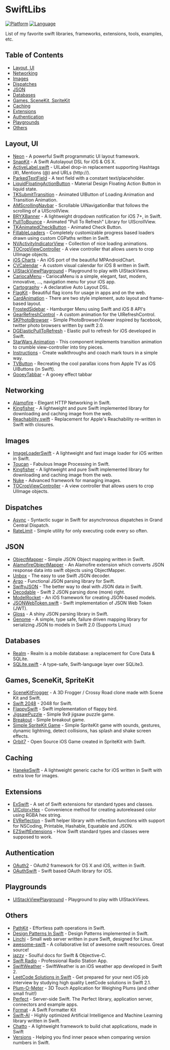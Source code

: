 # SwiftLibs

[![Platform](http://img.shields.io/badge/platform-ios-blue.svg?style=flat)](https://developer.apple.com/iphone/index.action)
[![Language](http://img.shields.io/badge/language-swift-brightgreen.svg?style=flat)](https://developer.apple.com/swift)

List of my favorite swift libraries, frameworks, extensions, tools, examples, etc.

## Table of Contents
* [Layout, UI](#layout-ui)
* [Networking](#networking)
* [Images](#images)
* [Dispatches](#dispatches)
* [JSON](#json)
* [Databases](#databases)
* [Games, SceneKit, SpriteKit](#games-scenekit-spritekit)
* [Caching](#caching)
* [Extensions](#extensions)
* [Authentication](#authentication)
* [Playgrounds](#playgrounds)
* [Others](#others)


## Layout, UI

* [Neon](https://github.com/mamaral/Neon) - A powerful Swift programmatic UI layout framework.
* [SnapKit](https://github.com/SnapKit/SnapKit) - A Swift Autolayout DSL for iOS & OS X.
* [ActiveLabel.swift](https://github.com/optonaut/ActiveLabel.swift) - UILabel drop-in replacement supporting Hashtags (#), Mentions (@) and URLs (http://).
* [ParkedTextField](https://github.com/gmertk/ParkedTextField) - A text field with a constant text/placeholder.
* [LiquidFloatingActionButton](https://github.com/yoavlt/LiquidFloatingActionButton) - Material Design Floating Action Button in liquid state.
* [TKSubmitTransition](https://github.com/entotsu/TKSubmitTransition) - Animated UIButton of Loading Animation and Transition Animation.
* [AMScrollingNavbar](https://github.com/andreamazz/AMScrollingNavbar) - Scrollable UINavigationBar that follows the scrolling of a UIScrollView.
* [BRYXBanner](https://github.com/bryx-inc/BRYXBanner) - A lightweight dropdown notification for iOS 7+, in Swift.
* [PullToBounce](https://github.com/entotsu/PullToBounce) - Animated "Pull To Refresh" Library for UIScrollView.
* [TKAnimatedCheckButton](https://github.com/entotsu/TKAnimatedCheckButton) - Animated Check Button.
* [FillableLoaders](https://github.com/poolqf/FillableLoaders) - Completely customizable progress based loaders drawn using custom CGPaths written in Swift.
* [NVActivityIndicatorView](https://github.com/ninjaprox/NVActivityIndicatorView) - Collection of nice loading animations.
* [TOCropViewController](https://github.com/TimOliver/TOCropViewController) - A view controller that allows users to crop UIImage objects.
* [iOS Charts](https://github.com/danielgindi/ios-charts) - An iOS port of the beautiful MPAndroidChart.
* [CVCalendar](https://github.com/Mozharovsky/CVCalendar) - A custom visual calendar for iOS 8 written in Swift.
* [UIStackViewPlayground](https://github.com/dasdom/UIStackViewPlayground) - Playground to play with UIStackViews.
* [CariocaMenu](https://github.com/arn00s/cariocamenu) - CariocaMenu is a simple, elegant, fast, modern, innovative, ..., navigation menu for your iOS app.
* [Cartography](https://github.com/robb/Cartography) - A declarative Auto Layout DSL.
* [FlagKit](https://github.com/madebybowtie/FlagKit) - Beautiful flag icons for usage in apps and on the web.
* [CardAnimation](https://github.com/seedante/CardAnimation) - There are two style implement, auto layout and frame-based layout.
* [FrostedSidebar](https://github.com/edekhayser/FrostedSidebar) - Hamburger Menu using Swift and iOS 8 API's
* [GearRefreshControl](https://github.com/andreamazz/GearRefreshControl) - A custom animation for the UIRefreshControl.
* [SKPhotoBrowser](https://github.com/suzuki-0000/SKPhotoBrowser) - Simple PhotoBrowser/Viewer inspired by facebook, twitter photo browsers written by swift 2.0.
* [DGElasticPullToRefresh](https://github.com/gontovnik/DGElasticPullToRefresh) - Elastic pull to refresh for iOS developed in Swift.
* [StarWars Animation](https://github.com/Yalantis/StarWars.iOS) - This component implements transition animation to crumble view-controller into tiny pieces.
* [Instructions](https://github.com/ephread/Instructions) - Create walkthroughs and coach mark tours in a simple way.
* [TVButton](https://github.com/marmelroy/TVButton) - Recreating the cool parallax icons from Apple TV as iOS UIButtons (in Swift).
* [GooeyTabbar](https://github.com/KittenYang/GooeyTabbar) - A gooey effect tabbar

## Networking

* [Alamofire](https://github.com/Alamofire/Alamofire) - Elegant HTTP Networking in Swift.
* [Kingfisher](https://github.com/onevcat/Kingfisher) - A lightweight and pure Swift implemented library for downloading and caching image from the web.
* [Reachability.swift](https://github.com/ashleymills/Reachability.swift) - Replacement for Apple's Reachability re-written in Swift with closures.

## Images

* [ImageLoaderSwift](https://github.com/hirohisa/ImageLoaderSwift) - A lightweight and fast image loader for iOS written in Swift.
* [Toucan](https://github.com/gavinbunney/Toucan) - Fabulous Image Processing in Swift.
* [Kingfisher](https://github.com/onevcat/Kingfisher) - A lightweight and pure Swift implemented library for downloading and caching image from the web.
* [Nuke](https://github.com/kean/Nuke) - Advanced framework for managing images.
* [TOCropViewController](https://github.com/TimOliver/TOCropViewController) - A view controller that allows users to crop UIImage objects.

## Dispatches

* [Async](https://github.com/duemunk/Async) - Syntactic sugar in Swift for asynchronous dispatches in Grand Central Dispatch.
* [RateLimit](https://github.com/soffes/RateLimit) - Simple utility for only executing code every so often.

## JSON

* [ObjectMapper](https://github.com/Hearst-DD/ObjectMapper) - Simple JSON Object mapping written in Swift.
* [AlamofireObjectMapper](https://github.com/tristanhimmelman/AlamofireObjectMapper) - An Alamofire extension which converts JSON response data into swift objects using ObjectMapper.
* [Unbox](https://github.com/JohnSundell/Unbox) - The easy to use Swift JSON decoder.
* [Argo](https://github.com/thoughtbot/Argo) - Functional JSON parsing library for Swift.
* [SwiftyJSON](https://github.com/SwiftyJSON/SwiftyJSON) - The better way to deal with JSON data in Swift.
* [Decodable](https://github.com/Anviking/Decodable) - Swift 2 JSON parsing done (more) right.
* [ModelRocket](https://github.com/ovenbits/ModelRocket) - An iOS framework for creating JSON-based models.
* [JSONWebToken.swift](https://github.com/kylef/JSONWebToken.swift) - Swift implementation of JSON Web Token (JWT).
* [Gloss](https://github.com/hkellaway/Gloss) - A shiny JSON parsing library in Swift.
* [Genome](https://github.com/LoganWright/Genome) - A simple, type safe, failure driven mapping library for serializing JSON to models in Swift 2.0 (Supports Linux)

## Databases

* [Realm](https://github.com/realm/realm-cocoa) - Realm is a mobile database: a replacement for Core Data & SQLite.
* [SQLite.swift](https://github.com/stephencelis/SQLite.swift) - A type-safe, Swift-language layer over SQLite3.

## Games, SceneKit, SpriteKit

* [SceneKitFrogger](https://github.com/devindazzle/SceneKitFrogger) - A 3D Frogger / Crossy Road clone made with Scene Kit and Swift.
* [Swift 2048](https://github.com/austinzheng/swift-2048) - 2048 for Swift.
* [FlappySwift](https://github.com/fullstackio/FlappySwift) - Swift implementation of flappy bird.
* [JigsawPuzzle](https://github.com/nealCeffrey/JigsawPuzzle) - Simple 9x9 jigsaw puzzle game.
* [Breakout](https://github.com/nealCeffrey/Breakout) - Simple breakout game.
* [Simple SpriteKit Game](https://github.com/mihailt/simple-sprite-kit-game) - Simple SpriteKit game with sounds, gestures, dynamic lightning, detect collisions, has splash and shake screen effects.
* [Orbit7](https://github.com/Mav3r1ck/Orbit7) - Open Source iOS Game created in SpriteKit with Swift.

## Caching

* [HanekeSwift](https://github.com/Haneke/HanekeSwift) - A lightweight generic cache for iOS written in Swift with extra love for images.

## Extensions

* [ExSwift](https://github.com/pNre/ExSwift) - A set of Swift extensions for standard types and classes.
* [UIColor+Hex](https://github.com/yeahdongcn/UIColor-Hex-Swift) - Convenience method for creating autoreleased color using RGBA hex string.
* [EVReflection](https://github.com/evermeer/EVReflection) - Swift helper library with reflection functions with support for NSCoding, Printable, Hashable, Equatable and JSON.
* [EZSwiftExtensions](https://github.com/goktugyil/EZSwiftExtensions) - How Swift standard types and classes were supposed to work.

## Authentication

* [OAuth2](https://github.com/p2/OAuth2) - OAuth2 framework for OS X and iOS, written in Swift.
* [OAuthSwift](https://github.com/dongri/OAuthSwift) - Swift based OAuth library for iOS.

## Playgrounds

* [UIStackViewPlayground](https://github.com/dasdom/UIStackViewPlayground) - Playground to play with UIStackViews.

## Others

* [PathKit](https://github.com/kylef/PathKit) - Effortless path operations in Swift.
* [Design Patterns In Swift](https://github.com/ochococo/Design-Patterns-In-Swift) - Design Patterns implemented in Swift.
* [Linchi](https://github.com/loiclec/Linchi) - Small web server written in pure Swift, designed for Linux.
* [awesome-swift](https://github.com/matteocrippa/awesome-swift) - A collaborative list of awesome swift resources. Great source!
* [jazzy](https://github.com/realm/jazzy) - Soulful docs for Swift & Objective-C.
* [Swift Radio](https://github.com/swiftcodex/Swift-Radio-Pro) - Professional Radio Station App.
* [SwiftWeather](https://github.com/JakeLin/SwiftWeather) - SwiftWeather is an iOS weather app developed in Swift 2.
* [LeetCode Solutions in Swift](https://github.com/diwu/LeetCode-Solutions-in-Swift) - Get prepared for your next iOS job interview by studying high quality LeetCode solutions in Swift 2.1.
* [Plum-O-Meter](https://github.com/FlexMonkey/Plum-O-Meter) - 3D Touch Application for Weighing Plums (and other small fruit!)
* [Perfect](https://github.com/PerfectlySoft/Perfect) - Server-side Swift. The Perfect library, application server, connectors and example apps.
* [Format](https://github.com/marmelroy/Format) - A Swift Formatter Kit
* [Swift-AI](https://github.com/collinhundley/Swift-AI) - Highly optimized Artificial Intelligence and Machine Learning library written in Swift.
* [Chatto](https://github.com/badoo/Chatto) - A lightweight framework to build chat applications, made in Swift
* [Versions](https://github.com/zenangst/Versions) - Helping you find inner peace when comparing version numbers in Swift.
